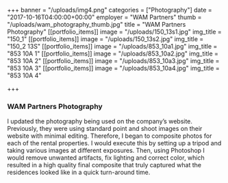 +++
banner = "/uploads/img4.png"
categories = ["Photography"]
date = "2017-10-16T04:00:00+00:00"
employer = "WAM Partners"
thumb = "/uploads/wam_photography_thumb.jpg"
title = "WAM Partners Photography"
[[portfolio_items]]
image = "/uploads/150_13s1.jpg"
img_title = "150_1"
[[portfolio_items]]
image = "/uploads/150_13s2.jpg"
img_title = "150_2 13S"
[[portfolio_items]]
image = "/uploads/853_10a1.jpg"
img_title = "853 10A 1"
[[portfolio_items]]
image = "/uploads/853_10a2.jpg"
img_title = "853 10A 2"
[[portfolio_items]]
image = "/uploads/853_10a3.jpg"
img_title = "853 10A 3"
[[portfolio_items]]
image = "/uploads/853_10a4.jpg"
img_title = "853 10A 4"

+++

### WAM Partners Photography

I updated the photography being used on the company’s website. Previously, they were using standard point and shoot images on their website with minimal editing. Therefore, I began to composite photos for each of the rental properties. I would execute this by setting up a tripod and taking various images at different exposures. Then, using Photoshop I would remove unwanted artifacts, fix lighting and correct color, which resulted in a high quality final composite that truly captured what the residences looked like in a quick turn-around time.
